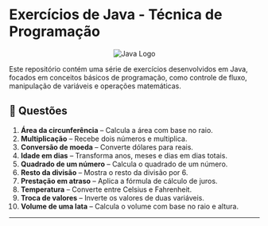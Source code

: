 # Exercícios de Java - Técnica de Programação

<p align="center">
  <img src="https://marcas-logos.net/wp-content/uploads/2020/11/Java-logo-600x336.png" alt="Java Logo">
</p>

Este repositório contém uma série de exercícios desenvolvidos em Java, focados em conceitos básicos de programação, como controle de fluxo, manipulação de variáveis e operações matemáticas.

## 📌 Questões

1. **Área da circunferência** – Calcula a área com base no raio.  
2. **Multiplicação** – Recebe dois números e multiplica.  
3. **Conversão de moeda** – Converte dólares para reais.  
4. **Idade em dias** – Transforma anos, meses e dias em dias totais.  
5. **Quadrado de um número** – Calcula o quadrado de um número.  
6. **Resto da divisão** – Mostra o resto da divisão por 6.  
7. **Prestação em atraso** – Aplica a fórmula de cálculo de juros.  
8. **Temperatura** – Converte entre Celsius e Fahrenheit.  
9. **Troca de valores** – Inverte os valores de duas variáveis.  
10. **Volume de uma lata** – Calcula o volume com base no raio e altura.

---
